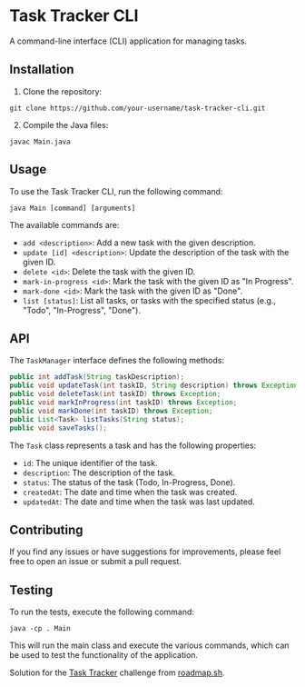 # Task Tracker CLI

A command-line interface (CLI) application for managing tasks.

## Installation

1. Clone the repository:
```
git clone https://github.com/your-username/task-tracker-cli.git
```
2. Compile the Java files:
```
javac Main.java
```

## Usage

To use the Task Tracker CLI, run the following command:

```
java Main [command] [arguments]
```

The available commands are:

- `add <description>`: Add a new task with the given description.
- `update [id] <description>`: Update the description of the task with the given ID.
- `delete <id>`: Delete the task with the given ID.
- `mark-in-progress <id>`: Mark the task with the given ID as "In Progress".
- `mark-done <id>`: Mark the task with the given ID as "Done".
- `list [status]`: List all tasks, or tasks with the specified status (e.g., "Todo", "In-Progress", "Done").

## API

The `TaskManager` interface defines the following methods:

```java
public int addTask(String taskDescription);
public void updateTask(int taskID, String description) throws Exception;
public void deleteTask(int taskID) throws Exception;
public void markInProgress(int taskID) throws Exception;
public void markDone(int taskID) throws Exception;
public List<Task> listTasks(String status);
public void saveTasks();
```

The `Task` class represents a task and has the following properties:

- `id`: The unique identifier of the task.
- `description`: The description of the task.
- `status`: The status of the task (Todo, In-Progress, Done).
- `createdAt`: The date and time when the task was created.
- `updatedAt`: The date and time when the task was last updated.

## Contributing

If you find any issues or have suggestions for improvements, please feel free to open an issue or submit a pull request.


## Testing

To run the tests, execute the following command:

```
java -cp . Main
```

This will run the main class and execute the various commands, which can be used to test the functionality of the application.

Solution for the [Task Tracker](https://roadmap.sh/projects/task-tracker) challenge from [roadmap.sh](https://roadmap.sh).